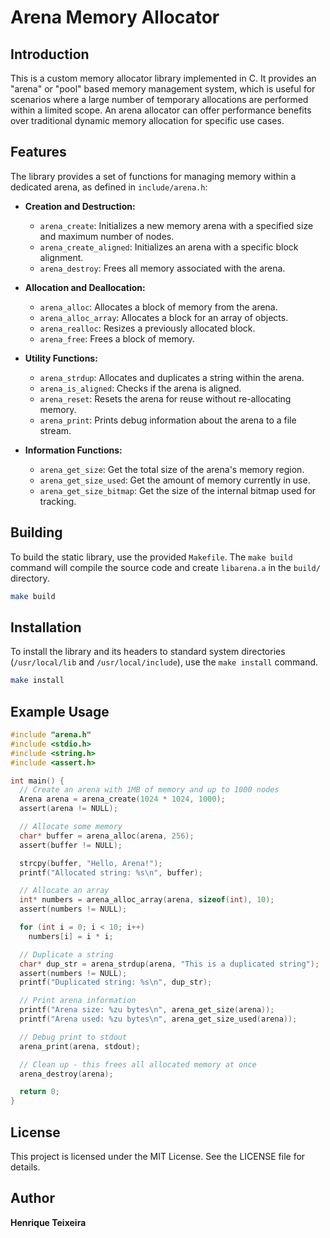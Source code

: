 # Arena Memory Allocator

## Introduction
This is a custom memory allocator library implemented in C. It provides an "arena" or "pool" based memory management system, which is useful for scenarios where a large number of temporary allocations are performed within a limited scope. An arena allocator can offer performance benefits over traditional dynamic memory allocation for specific use cases.

## Features
The library provides a set of functions for managing memory within a dedicated arena, as defined in `include/arena.h`:

* **Creation and Destruction:**
    * `arena_create`: Initializes a new memory arena with a specified size and maximum number of nodes.
    * `arena_create_aligned`: Initializes an arena with a specific block alignment.
    * `arena_destroy`: Frees all memory associated with the arena.

* **Allocation and Deallocation:**
    * `arena_alloc`: Allocates a block of memory from the arena.
    * `arena_alloc_array`: Allocates a block for an array of objects.
    * `arena_realloc`: Resizes a previously allocated block.
    * `arena_free`: Frees a block of memory.

* **Utility Functions:**
    * `arena_strdup`: Allocates and duplicates a string within the arena.
    * `arena_is_aligned`: Checks if the arena is aligned.
    * `arena_reset`: Resets the arena for reuse without re-allocating memory.
    * `arena_print`: Prints debug information about the arena to a file stream.

* **Information Functions:**
    * `arena_get_size`: Get the total size of the arena's memory region.
    * `arena_get_size_used`: Get the amount of memory currently in use.
    * `arena_get_size_bitmap`: Get the size of the internal bitmap used for tracking.

## Building
To build the static library, use the provided `Makefile`. The `make build` command will compile the source code and create `libarena.a` in the `build/` directory.

```bash
make build
```

## Installation
To install the library and its headers to standard system directories (`/usr/local/lib` and `/usr/local/include`), use the `make install` command.

```bash
make install
```

## Example Usage

```c
#include "arena.h"
#include <stdio.h>
#include <string.h>
#include <assert.h>

int main() {
  // Create an arena with 1MB of memory and up to 1000 nodes
  Arena arena = arena_create(1024 * 1024, 1000);
  assert(arena != NULL);

  // Allocate some memory
  char* buffer = arena_alloc(arena, 256);
  assert(buffer != NULL);

  strcpy(buffer, "Hello, Arena!");
  printf("Allocated string: %s\n", buffer);

  // Allocate an array
  int* numbers = arena_alloc_array(arena, sizeof(int), 10);
  assert(numbers != NULL);

  for (int i = 0; i < 10; i++)
    numbers[i] = i * i;

  // Duplicate a string
  char* dup_str = arena_strdup(arena, "This is a duplicated string");
  assert(numbers != NULL);
  printf("Duplicated string: %s\n", dup_str);

  // Print arena information
  printf("Arena size: %zu bytes\n", arena_get_size(arena));
  printf("Arena used: %zu bytes\n", arena_get_size_used(arena));

  // Debug print to stdout
  arena_print(arena, stdout);

  // Clean up - this frees all allocated memory at once
  arena_destroy(arena);

  return 0;
}
```

## License
This project is licensed under the MIT License. See the LICENSE file for details.

## Author
**Henrique Teixeira**
